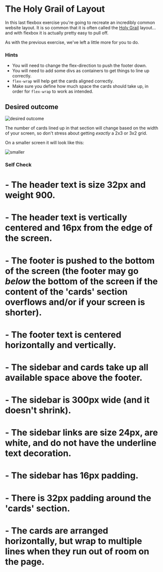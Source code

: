 # The Holy Grail of Layout

In this last flexbox exercise you're going to recreate an incredibly common website layout. It is so common that it is often called the [Holy Grail](https://www.google.com/search?q=holy+grail+layout&tbm=isch&sclient=img) layout... and with flexbox it is actually pretty easy to pull off.

As with the previous exercise, we've left a little more for you to do.

### Hints
- You will need to change the flex-direction to push the footer down.
- You will need to add some divs as containers to get things to line up correctly.
- `flex-wrap` will help get the cards aligned correctly.
-  Make sure you define how much space the cards should take up, in order for `flex-wrap` to work as intended.

## Desired outcome

![desired outcome](./desired-outcome.png)

The number of cards lined up in that section will change based on the width of your screen, so don't stress about getting _exactly_ a 2x3 or 3x2 grid.

On a smaller screen it will look like this:

![smaller](./desired-outcome-smaller.png)

### Self Check
# - The header text is size 32px and weight 900.
# - The header text is vertically centered and 16px from the edge of the screen.
# - The footer is pushed to the bottom of the screen (the footer may go _below_ the bottom of the screen if the content of the 'cards' section overflows and/or if your screen is shorter).
# - The footer text is centered horizontally and vertically.
# - The sidebar and cards take up all available space above the footer.
# - The sidebar is 300px wide (and it doesn't shrink).
# - The sidebar links are size 24px, are white, and do not have the underline text decoration.
# - The sidebar has 16px padding.
# - There is 32px padding around the 'cards' section.
# - The cards are arranged horizontally, but wrap to multiple lines when they run out of room on the page.
